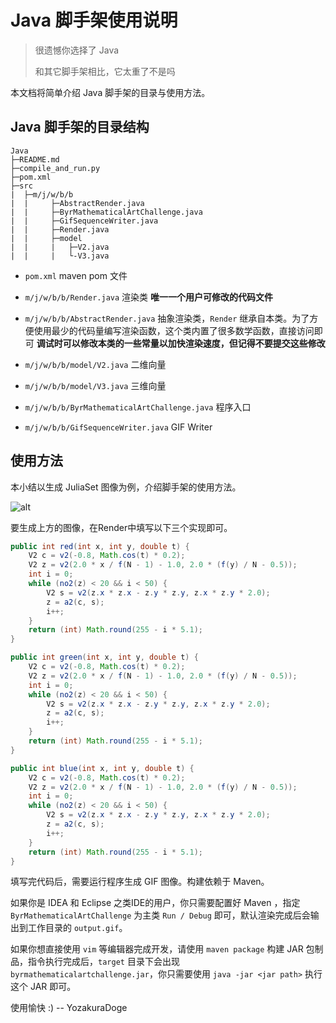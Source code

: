 # Java 脚手架使用说明

> 很遗憾你选择了 Java
> 
> 和其它脚手架相比，它太重了不是吗

本文档将简单介绍 Java 脚手架的目录与使用方法。

## Java 脚手架的目录结构

```
Java
├─README.md
├─compile_and_run.py
├─pom.xml
├─src
|  ├─m/j/w/b/b
|  |     ├─AbstractRender.java
|  |     ├─ByrMathematicalArtChallenge.java
|  |     ├─GifSequenceWriter.java
|  |     ├─Render.java
|  |     ├─model
|  |     |   ├─V2.java
|  |     |   └-V3.java
```

- `pom.xml` maven pom 文件

- `m/j/w/b/b/Render.java` 渲染类 **唯一一个用户可修改的代码文件**

- `m/j/w/b/b/AbstractRender.java` 抽象渲染类，`Render` 继承自本类。为了方便使用最少的代码量编写渲染函数，这个类内置了很多数学函数，直接访问即可 **调试时可以修改本类的一些常量以加快渲染速度，但记得不要提交这些修改**

- `m/j/w/b/b/model/V2.java` 二维向量

- `m/j/w/b/b/model/V3.java` 三维向量

- `m/j/w/b/b/ByrMathematicalArtChallenge.java` 程序入口

- `m/j/w/b/b/GifSequenceWriter.java` GIF Writer

## 使用方法

本小结以生成 JuliaSet 图像为例，介绍脚手架的使用方法。

![alt](example.gif)

要生成上方的图像，在Render中填写以下三个实现即可。

```java
public int red(int x, int y, double t) {
    V2 c = v2(-0.8, Math.cos(t) * 0.2);
    V2 z = v2(2.0 * x / f(N - 1) - 1.0, 2.0 * (f(y) / N - 0.5));
    int i = 0;
    while (no2(z) < 20 && i < 50) {
        V2 s = v2(z.x * z.x - z.y * z.y, z.x * z.y * 2.0);
        z = a2(c, s);
        i++;
    }
    return (int) Math.round(255 - i * 5.1);
}

public int green(int x, int y, double t) {
    V2 c = v2(-0.8, Math.cos(t) * 0.2);
    V2 z = v2(2.0 * x / f(N - 1) - 1.0, 2.0 * (f(y) / N - 0.5));
    int i = 0;
    while (no2(z) < 20 && i < 50) {
        V2 s = v2(z.x * z.x - z.y * z.y, z.x * z.y * 2.0);
        z = a2(c, s);
        i++;
    }
    return (int) Math.round(255 - i * 5.1);
}

public int blue(int x, int y, double t) {
    V2 c = v2(-0.8, Math.cos(t) * 0.2);
    V2 z = v2(2.0 * x / f(N - 1) - 1.0, 2.0 * (f(y) / N - 0.5));
    int i = 0;
    while (no2(z) < 20 && i < 50) {
        V2 s = v2(z.x * z.x - z.y * z.y, z.x * z.y * 2.0);
        z = a2(c, s);
        i++;
    }
    return (int) Math.round(255 - i * 5.1);
}
```

填写完代码后，需要运行程序生成 GIF 图像。构建依赖于 Maven。

如果你是 IDEA 和 Eclipse 之类IDE的用户，你只需要配置好 Maven ，指定 `ByrMathematicalArtChallenge` 为主类 `Run / Debug` 即可，默认渲染完成后会输出到工作目录的 `output.gif`。

如果你想直接使用 `vim` 等编辑器完成开发，请使用 `maven package` 构建 JAR 包制品，指令执行完成后，`target` 目录下会出现 `byrmathematicalartchallenge.jar`，你只需要使用 `java -jar <jar path>` 执行这个 JAR 即可。

使用愉快 :)  -- YozakuraDoge
